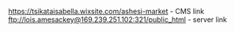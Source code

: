https://tsikataisabella.wixsite.com/ashesi-market  - CMS link
ftp://lois.amesackey@169.239.251.102:321/public_html - server link

